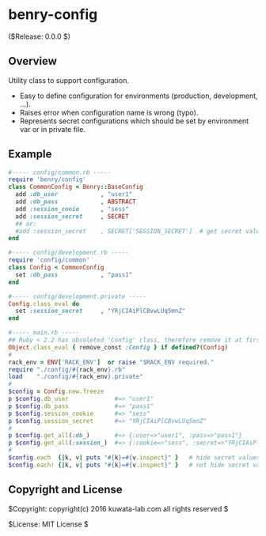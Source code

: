 benry-config
============

($Release: 0.0.0 $)


Overview
--------

Utility class to support configuration.

* Easy to define configuration for environments (production, development, ...).
* Raises error when configuration name is wrong (typo).
* Represents secret configurations which should be set by environment var or in private file.


Example
-------

```ruby
#----- config/common.rb -----
require 'benry/config'
class CommonConfig < Benry::BaseConfig
  add :db_user            , "user1"
  add :db_pass            , ABSTRACT
  add :session_cooie      , "sess"
  add :session_secret     , SECRET
  ## or:
  #add :session_secret    , SECRET['SESSION_SECRET']  # get secret value from ENV
end

#----- config/development.rb -----
require 'config/common'
class Config < CommonConfig
  set :db_pass            , "pass1"
end

#----- config/development.private -----
Config.class_eval do
  set :session_secret     , "YRjCIAiPlCBvwLUq5mnZ"
end

#----- main.rb -----
## Ruby < 2.2 has obsoleted 'Config' class, therefore remove it at first.
Object.class_eval { remove_const :Config } if defined?(Config)
#
rack_env = ENV['RACK_ENV']  or raise "$RACK_ENV required."
require "./config/#{rack_env}.rb"
load    "./config/#{rack_env}.private"
#
$config = Config.new.freeze
p $config.db_user             #=> "user1"
p $config.db_pass             #=> "pass1"
p $config.session_cookie      #=> "sess"
p $config.session_secret      #=> "YRjCIAiPlCBvwLUq5mnZ"
#
p $config.get_all(:db_)       #=> {:user=>"user1", :pass=>"pass1"}
p $config.get_all(:session_)  #=> {:cookie=>"sess", :secret=>"YRjCIAiPlCBvwLUq5mnZ"}
#
$config.each  {|k, v| puts "#{k}=#{v.inspect}" }   # hide secret values as "(secret)"
$config.each! {|k, v| puts "#{k}=#{v.inspect}" }   # not hide secret values
```


Copyright and License
---------------------

$Copyright: copyright(c) 2016 kuwata-lab.com all rights reserved $

$License: MIT License $
